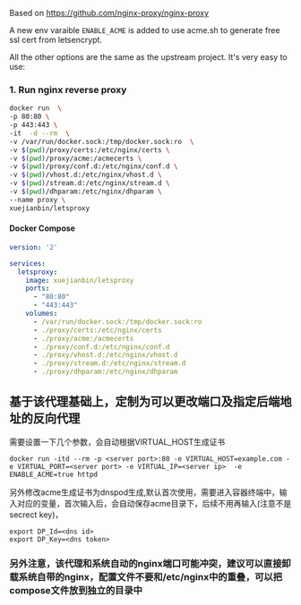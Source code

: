 Based on https://github.com/nginx-proxy/nginx-proxy

A new env varaible `ENABLE_ACME` is added to use acme.sh to generate free ssl cert from letsencrypt.

All the other options are the same as the upstream project.
It's very easy to use:


### 1. Run nginx reverse proxy

```sh
docker run  \
-p 80:80 \
-p 443:443 \
-it  -d --rm  \
-v /var/run/docker.sock:/tmp/docker.sock:ro  \
-v $(pwd)/proxy/certs:/etc/nginx/certs \
-v $(pwd)/proxy/acme:/acmecerts \
-v $(pwd)/proxy/conf.d:/etc/nginx/conf.d \
-v $(pwd)/vhost.d:/etc/nginx/vhost.d \
-v $(pwd)/stream.d:/etc/nginx/stream.d \
-v $(pwd)/dhparam:/etc/nginx/dhparam \
--name proxy \
xuejianbin/letsproxy
```

#### Docker Compose
```yaml
version: '2'

services:
  letsproxy:
    image: xuejianbin/letsproxy
    ports:
      - "80:80"
      - "443:443"
    volumes:
      - /var/run/docker.sock:/tmp/docker.sock:ro
      - ./proxy/certs:/etc/nginx/certs
      - ./proxy/acme:/acmecerts
      - ./proxy/conf.d:/etc/nginx/conf.d
      - ./proxy/vhost.d:/etc/nginx/vhost.d 
      - ./proxy/stream.d:/etc/nginx/stream.d 
      - ./proxy/dhparam:/etc/nginx/dhparam 
```


## 基于该代理基础上，定制为可以更改端口及指定后端地址的反向代理
需要设置一下几个参数，会自动根据VIRTUAL_HOST生成证书
```
docker run -itd --rm -p <server port>:80 -e VIRTUAL_HOST=example.com -e VIRTUAL_PORT=<server port> -e VIRTUAL_IP=<server ip>  -e ENABLE_ACME=true httpd
```
另外修改acme生成证书为dnspod生成,默认首次使用，需要进入容器终端中，输入对应的变量，首次输入后，会自动保存acme目录下，后续不用再输入(注意不是secrect key)，
```
export DP_Id=<dns id>
export DP_Key=<dns token>
```

### 另外注意，该代理和系统自动的nginx端口可能冲突，建议可以直接卸载系统自带的nginx，配置文件不要和/etc/nginx中的重叠，可以把compose文件放到独立的目录中


